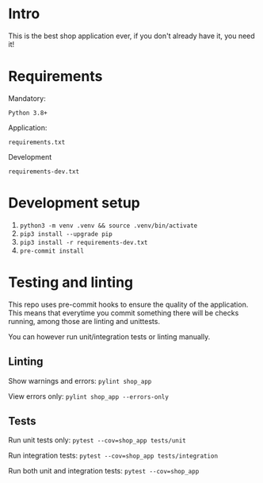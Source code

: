 # Intro

This is the best shop application ever, if you don't already have it, you need it!

# Requirements
Mandatory:

    Python 3.8+

Application:

    requirements.txt

Development

    requirements-dev.txt

# Development setup

1. `python3 -m venv .venv && source .venv/bin/activate`
2. `pip3 install --upgrade pip`
3. `pip3 install -r requirements-dev.txt`
4. `pre-commit install`

# Testing and linting

This repo uses pre-commit hooks to ensure the quality of the application. This means that everytime you commit something there will be checks running, among those are linting and unittests.

You can however run unit/integration tests or linting manually.

## Linting

Show warnings and errors: `pylint shop_app`

View errors only: `pylint shop_app --errors-only`


## Tests

Run unit tests only: `pytest --cov=shop_app tests/unit`

Run integration tests: `pytest --cov=shop_app tests/integration`

Run both unit and integration tests: `pytest --cov=shop_app`

